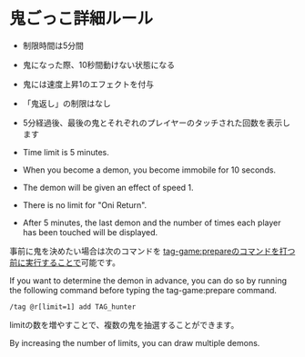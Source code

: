 # 鬼ごっこ詳細ルール

- 制限時間は5分間
- 鬼になった際、10秒間動けない状態になる
- 鬼には速度上昇1のエフェクトを付与
- 「鬼返し」の制限はなし
- 5分経過後、最後の鬼とそれぞれのプレイヤーのタッチされた回数を表示します



- Time limit is 5 minutes.
- When you become a demon, you become immobile for 10 seconds.
- The demon will be given an effect of speed 1.
- There is no limit for "Oni Return".
- After 5 minutes, the last demon and the number of times each player has been touched will be displayed.



事前に鬼を決めたい場合は次のコマンドを <u>tag-game:prepareのコマンドを打つ前に実行することで</u>可能です。

If you want to determine the demon in advance, you can do so by running the following command before typing the tag-game:prepare command.

```
/tag @r[limit=1] add TAG_hunter
```

limitの数を増やすことで、複数の鬼を抽選することができます。

By increasing the number of limits, you can draw multiple demons.
